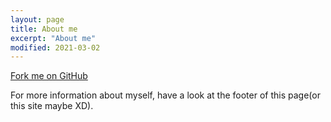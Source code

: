 ```yaml
---
layout: page
title: About me
excerpt: "About me"
modified: 2021-03-02
---
```


<!-- <a href="https://github.com/cubarco/cubarco.github.io"><img style="position: absolute; top: 0; right: 0; border: 0; z-index: 99999;" src="https://camo.githubusercontent.com/38ef81f8aca64bb9a64448d0d70f1308ef5341ab/68747470733a2f2f73332e616d617a6f6e6177732e636f6d2f6769746875622f726962626f6e732f666f726b6d655f72696768745f6461726b626c75655f3132313632312e706e67" alt="Fork me on GitHub" data-canonical-src="https://s3.amazonaws.com/github/ribbons/forkme_right_darkblue_121621.png"></a> -->

<div>
    <link href="https://cdn.jsdelivr.net/npm/github-fork-ribbon-css@0.2.3/gh-fork-ribbon.min.css" rel="stylesheet">
    <style>
        .github-fork-ribbon:before {
            background-color: #000;
        }
    </style>
    <a class="github-fork-ribbon" href="https://github.com/cubarco/cubarco.github.io" data-ribbon="Fork me on GitHub" title="Fork me on GitHub">Fork me on GitHub</a>
</div>

For more information about myself, have a look at the footer of this page(or this site maybe XD).
